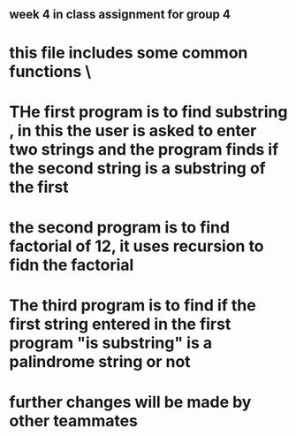 ## week 4 in class assignment for group 4

# this file includes some common functions \

# THe first program is to find substring , in this the user is asked to enter  two strings and the program finds if the second string is a substring of the first

 # the second program is  to find factorial of 12, it uses recursion to fidn the factorial

 # The third program is to find if the first string entered in the first program "is substring" is a palindrome string or not

 # further changes will be made by other teammates